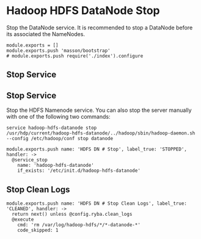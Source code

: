 
# Hadoop HDFS DataNode Stop

Stop the DataNode service. It is recommended to stop a DataNode before its
associated the NameNodes.

    module.exports = []
    module.exports.push 'masson/bootstrap'
    # module.exports.push require('./index').configure

## Stop Service

## Stop Service

Stop the HDFS Namenode service. You can also stop the server manually with one of
the following two commands:

```
service hadoop-hdfs-datanode stop
/usr/hdp/current/hadoop-hdfs-datanode/../hadoop/sbin/hadoop-daemon.sh --config /etc/hadoop/conf stop datanode
```

    module.exports.push name: 'HDFS DN # Stop', label_true: 'STOPPED', handler: ->
      @service_stop
        name: 'hadoop-hdfs-datanode'
        if_exists: '/etc/init.d/hadoop-hdfs-datanode'

## Stop Clean Logs

    module.exports.push name: 'HDFS DN # Stop Clean Logs', label_true: 'CLEANED', handler: ->
      return next() unless @config.ryba.clean_logs
      @execute
        cmd: 'rm /var/log/hadoop-hdfs/*/*-datanode-*'
        code_skipped: 1
